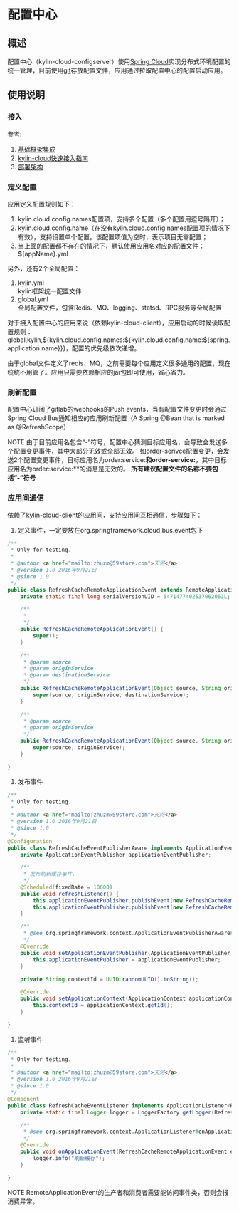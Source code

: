 # 配置中心

## 概述

配置中心（kylin-cloud-configserver）使用[Spring Cloud](http://cloud.spring.io/spring-cloud-static/spring-cloud.html#_spring_cloud_config)实现分布式环境配置的统一管理，目前使用[git](http://code.59store.com/groups/config)存放配置文件，应用通过拉取配置中心的配置启动应用。

## 使用说明

### 接入

参考:
1. [基础框架集成](https://doc.oschina.net/kylin)
1. [kylin-cloud快速接入指南](https://doc.oschina.net/kylin?t=55222)
1. [部署架构](https://doc.oschina.net/kylin?t=55353)

### 定义配置

应用定义配置规则如下：
1. kylin.cloud.config.names配置项，支持多个配置（多个配置用逗号隔开）；
1. kylin.cloud.config.name（在没有kylin.cloud.config.names配置项的情况下有效），支持设置单个配置。该配置项值为空时，表示项目无需配置；
1. 当上面的配置都不存在的情况下，默认使用应用名对应的配置文件：${appName}.yml


另外，还有2个全局配置：
1. kylin.yml  
  kylin框架统一配置文件
1. global.yml  
  全局配置文件，包含Redis、MQ、logging、statsd、RPC服务等全局配置


对于接入配置中心的应用来说（依赖kylin-cloud-client），应用启动的时候读取配置规则：global,kylin,${kylin.cloud.config.names:${kylin.cloud.config.name:${spring.application.name}}}，配置的优先级依次递增。

由于global文件定义了redis、MQ，之前需要每个应用定义很多通用的配置，现在统统不用管了。应用只需要依赖相应的jar包即可使用，省心省力。

### 刷新配置

配置中心订阅了gitlab的webhooks的Push events，当有配置文件变更时会通过Spring Cloud Bus通知相应的应用刷新配置（A Spring @Bean that is marked as @RefreshScope）

NOTE
由于目前应用名包含“-”符号，配置中心猜测目标应用名，会导致会发送多个配置变更事件，其中大部分无效或全部无效。
如order-serivce配置变更，会发送2个配置变更事件，目标应用名为order:service:**和order-service:**，其中目标应用名为order:service:**的消息是无效的。
**所有建议配置文件的名称不要包括“-”符号**

### 应用间通信

依赖了kylin-cloud-client的应用间，支持应用间互相通信，步骤如下：

1. 定义事件，一定要放在org.springframework.cloud.bus.event包下
```java
/**
 * Only for testing.
 * 
 * @author <a href="mailto:zhuzm@59store.com">天河</a>
 * @version 1.0 2016年9月21日
 * @since 1.0
 */
public class RefreshCacheRemoteApplicationEvent extends RemoteApplicationEvent {
    private static final long serialVersionUID = 5471477402537062063L;

    /**
     * 
     */
    public RefreshCacheRemoteApplicationEvent() {
        super();
    }

    /**
     * @param source
     * @param originService
     * @param destinationService
     */
    public RefreshCacheRemoteApplicationEvent(Object source, String originService, String destinationService) {
        super(source, originService, destinationService);
    }

    /**
     * @param source
     * @param originService
     */
    public RefreshCacheRemoteApplicationEvent(Object source, String originService) {
        super(source, originService);
    }

}
```
1. 发布事件
```java
/**
 * Only for testing.
 * 
 * @author <a href="mailto:zhuzm@59store.com">天河</a>
 * @version 1.0 2016年9月21日
 * @since 1.0
 */
@Configuration
public class RefreshCacheEventPublisherAware implements ApplicationEventPublisherAware, ApplicationContextAware {
    private ApplicationEventPublisher applicationEventPublisher;

    /**
     * 发布刷新缓存事件.
     */
    @Scheduled(fixedRate = 10000)
    public void refreshListener() {
        this.applicationEventPublisher.publishEvent(new RefreshCacheRemoteApplicationEvent(this, contextId)); // 发给所有系统
        this.applicationEventPublisher.publishEvent(new RefreshCacheRemoteApplicationEvent(this, contextId, "order-service")); // 发给order-service系统，建议系统名不带“-”符号，即orderservice
    }

    /**
     * @see org.springframework.context.ApplicationEventPublisherAware#setApplicationEventPublisher(org.springframework.context.ApplicationEventPublisher)
     */
    @Override
    public void setApplicationEventPublisher(ApplicationEventPublisher applicationEventPublisher) {
        this.applicationEventPublisher = applicationEventPublisher;
    }

    private String contextId = UUID.randomUUID().toString();

    @Override
    public void setApplicationContext(ApplicationContext applicationContext) throws BeansException {
        this.contextId = applicationContext.getId();
    }

}
```
1. 监听事件
```java
/**
 * Only for testing.
 * 
 * @author <a href="mailto:zhuzm@59store.com">天河</a>
 * @version 1.0 2016年9月21日
 * @since 1.0
 */
@Component
public class RefreshCacheEventListener implements ApplicationListener<RefreshCacheRemoteApplicationEvent> {
    private static final Logger logger = LoggerFactory.getLogger(RefreshCacheEventListener.class);

    /**
     * @see org.springframework.context.ApplicationListener#onApplicationEvent(org.springframework.context.ApplicationEvent)
     */
    @Override
    public void onApplicationEvent(RefreshCacheRemoteApplicationEvent event) {
        logger.info("刷新缓存");
    }

}
```

NOTE
RemoteApplicationEvent的生产者和消费者需要能访问事件类，否则会报消费异常。